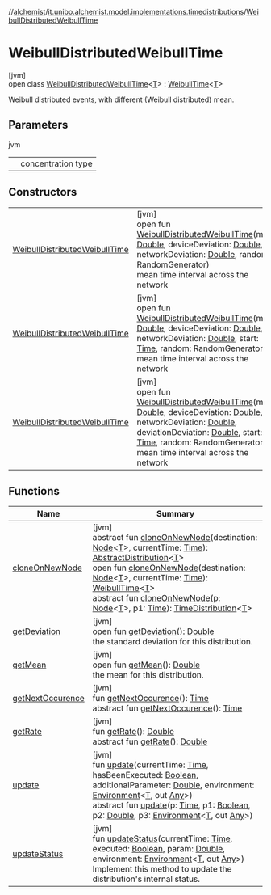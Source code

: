 //[alchemist](../../../index.md)/[it.unibo.alchemist.model.implementations.timedistributions](../index.md)/[WeibullDistributedWeibullTime](index.md)

# WeibullDistributedWeibullTime

[jvm]\
open class [WeibullDistributedWeibullTime](index.md)<[T](index.md)> : [WeibullTime](../-weibull-time/index.md)<[T](../../it.unibo.alchemist.model.implementations.layers/-step-layer/index.md)> 

Weibull distributed events, with different (Weibull distributed) mean.

## Parameters

jvm

| | |
|---|---|
| <T> | concentration type |

## Constructors

| | |
|---|---|
| [WeibullDistributedWeibullTime](-weibull-distributed-weibull-time.md) | [jvm]<br>open fun [WeibullDistributedWeibullTime](-weibull-distributed-weibull-time.md)(mean: [Double](https://kotlinlang.org/api/latest/jvm/stdlib/kotlin/-double/index.html), deviceDeviation: [Double](https://kotlinlang.org/api/latest/jvm/stdlib/kotlin/-double/index.html), networkDeviation: [Double](https://kotlinlang.org/api/latest/jvm/stdlib/kotlin/-double/index.html), random: RandomGenerator)<br>mean time interval across the network |
| [WeibullDistributedWeibullTime](-weibull-distributed-weibull-time.md) | [jvm]<br>open fun [WeibullDistributedWeibullTime](-weibull-distributed-weibull-time.md)(mean: [Double](https://kotlinlang.org/api/latest/jvm/stdlib/kotlin/-double/index.html), deviceDeviation: [Double](https://kotlinlang.org/api/latest/jvm/stdlib/kotlin/-double/index.html), networkDeviation: [Double](https://kotlinlang.org/api/latest/jvm/stdlib/kotlin/-double/index.html), start: [Time](../../it.unibo.alchemist.model.interfaces/-time/index.md), random: RandomGenerator)<br>mean time interval across the network |
| [WeibullDistributedWeibullTime](-weibull-distributed-weibull-time.md) | [jvm]<br>open fun [WeibullDistributedWeibullTime](-weibull-distributed-weibull-time.md)(mean: [Double](https://kotlinlang.org/api/latest/jvm/stdlib/kotlin/-double/index.html), deviceDeviation: [Double](https://kotlinlang.org/api/latest/jvm/stdlib/kotlin/-double/index.html), networkDeviation: [Double](https://kotlinlang.org/api/latest/jvm/stdlib/kotlin/-double/index.html), deviationDeviation: [Double](https://kotlinlang.org/api/latest/jvm/stdlib/kotlin/-double/index.html), start: [Time](../../it.unibo.alchemist.model.interfaces/-time/index.md), random: RandomGenerator)<br>mean time interval across the network |

## Functions

| Name | Summary |
|---|---|
| [cloneOnNewNode](../-abstract-distribution/clone-on-new-node.md) | [jvm]<br>abstract fun [cloneOnNewNode](../-abstract-distribution/clone-on-new-node.md)(destination: [Node](../../it.unibo.alchemist.model.interfaces/-node/index.md)<[T](../../it.unibo.alchemist.model.implementations.layers/-step-layer/index.md)>, currentTime: [Time](../../it.unibo.alchemist.model.interfaces/-time/index.md)): [AbstractDistribution](../-abstract-distribution/index.md)<[T](../../it.unibo.alchemist.model.implementations.layers/-step-layer/index.md)><br>open fun [cloneOnNewNode](../-weibull-time/clone-on-new-node.md)(destination: [Node](../../it.unibo.alchemist.model.interfaces/-node/index.md)<[T](../../it.unibo.alchemist.model.implementations.layers/-step-layer/index.md)>, currentTime: [Time](../../it.unibo.alchemist.model.interfaces/-time/index.md)): [WeibullTime](../-weibull-time/index.md)<[T](../../it.unibo.alchemist.model.implementations.layers/-step-layer/index.md)><br>abstract fun [cloneOnNewNode](../../it.unibo.alchemist.model.interfaces/-time-distribution/clone-on-new-node.md)(p: [Node](../../it.unibo.alchemist.model.interfaces/-node/index.md)<[T](../../it.unibo.alchemist.model.implementations.layers/-step-layer/index.md)>, p1: [Time](../../it.unibo.alchemist.model.interfaces/-time/index.md)): [TimeDistribution](../../it.unibo.alchemist.model.interfaces/-time-distribution/index.md)<[T](../../it.unibo.alchemist.model.implementations.layers/-step-layer/index.md)> |
| [getDeviation](../-weibull-time/get-deviation.md) | [jvm]<br>open fun [getDeviation](../-weibull-time/get-deviation.md)(): [Double](https://kotlinlang.org/api/latest/jvm/stdlib/kotlin/-double/index.html)<br>the standard deviation for this distribution. |
| [getMean](../-weibull-time/get-mean.md) | [jvm]<br>open fun [getMean](../-weibull-time/get-mean.md)(): [Double](https://kotlinlang.org/api/latest/jvm/stdlib/kotlin/-double/index.html)<br>the mean for this distribution. |
| [getNextOccurence](../-abstract-distribution/get-next-occurence.md) | [jvm]<br>fun [getNextOccurence](../-abstract-distribution/get-next-occurence.md)(): [Time](../../it.unibo.alchemist.model.interfaces/-time/index.md)<br>abstract fun [getNextOccurence](../../it.unibo.alchemist.model.interfaces/-time-distribution/get-next-occurence.md)(): [Time](../../it.unibo.alchemist.model.interfaces/-time/index.md) |
| [getRate](../-weibull-time/get-rate.md) | [jvm]<br>fun [getRate](../-weibull-time/get-rate.md)(): [Double](https://kotlinlang.org/api/latest/jvm/stdlib/kotlin/-double/index.html)<br>abstract fun [getRate](../../it.unibo.alchemist.model.interfaces/-time-distribution/get-rate.md)(): [Double](https://kotlinlang.org/api/latest/jvm/stdlib/kotlin/-double/index.html) |
| [update](../-abstract-distribution/update.md) | [jvm]<br>fun [update](../-abstract-distribution/update.md)(currentTime: [Time](../../it.unibo.alchemist.model.interfaces/-time/index.md), hasBeenExecuted: [Boolean](https://kotlinlang.org/api/latest/jvm/stdlib/kotlin/-boolean/index.html), additionalParameter: [Double](https://kotlinlang.org/api/latest/jvm/stdlib/kotlin/-double/index.html), environment: [Environment](../../it.unibo.alchemist.model.interfaces/-environment/index.md)<[T](../../it.unibo.alchemist.model.implementations.layers/-step-layer/index.md), out [Any](https://kotlinlang.org/api/latest/jvm/stdlib/kotlin/-any/index.html)>)<br>abstract fun [update](../../it.unibo.alchemist.model.interfaces/-time-distribution/update.md)(p: [Time](../../it.unibo.alchemist.model.interfaces/-time/index.md), p1: [Boolean](https://kotlinlang.org/api/latest/jvm/stdlib/kotlin/-boolean/index.html), p2: [Double](https://kotlinlang.org/api/latest/jvm/stdlib/kotlin/-double/index.html), p3: [Environment](../../it.unibo.alchemist.model.interfaces/-environment/index.md)<[T](../../it.unibo.alchemist.model.implementations.layers/-step-layer/index.md), out [Any](https://kotlinlang.org/api/latest/jvm/stdlib/kotlin/-any/index.html)>) |
| [updateStatus](../-weibull-time/update-status.md) | [jvm]<br>fun [updateStatus](../-weibull-time/update-status.md)(currentTime: [Time](../../it.unibo.alchemist.model.interfaces/-time/index.md), executed: [Boolean](https://kotlinlang.org/api/latest/jvm/stdlib/kotlin/-boolean/index.html), param: [Double](https://kotlinlang.org/api/latest/jvm/stdlib/kotlin/-double/index.html), environment: [Environment](../../it.unibo.alchemist.model.interfaces/-environment/index.md)<[T](../../it.unibo.alchemist.model.implementations.layers/-step-layer/index.md), out [Any](https://kotlinlang.org/api/latest/jvm/stdlib/kotlin/-any/index.html)>)<br>Implement this method to update the distribution's internal status. |
